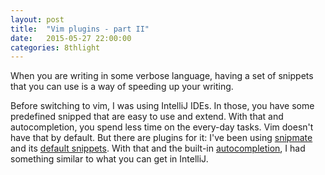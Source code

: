 ```yaml
---
layout: post
title:  "Vim plugins - part II"
date:   2015-05-27 22:00:00
categories: 8thlight
---
```

When you are writing in some verbose language, having a set of snippets that you can use is a way of speeding up your writing.

Before switching to vim, I was using IntelliJ IDEs. In those, you have some predefined snipped that are easy to use and extend. With that and autocompletion, you spend less time on the every-day tasks. Vim doesn't have that by default. But there are plugins for it: I've been using [snipmate][sn] and its [default snippets][ds]. With that and the built-in [autocompletion][ac], I had something similar to what you can get in IntelliJ.

[sn]: https://github.com/garbas/vim-snipmate
[ds]: https://github.com/honza/vim-snippets
[ac]: http://vim.wikia.com/wiki/Any_word_completion
